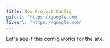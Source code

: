 ```yaml
---
title: New Project Config
giturl: 'https://google.com'
liveurl: 'https://google.com'
---
```

Let's see if this config works for the site.